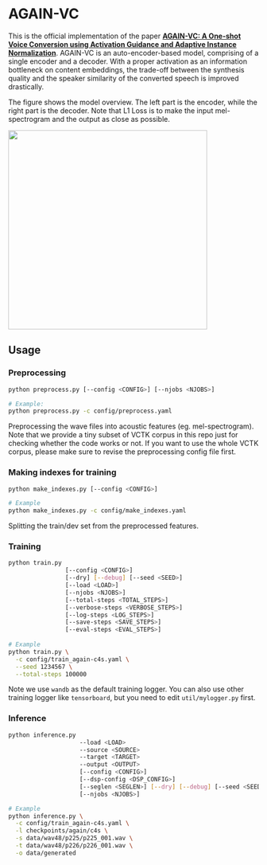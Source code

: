 # AGAIN-VC
This is the official implementation of the paper [**AGAIN-VC: A One-shot Voice Conversion using Activation Guidance and Adaptive Instance Normalization**](https://arxiv.org/abs/2011.00316).
AGAIN-VC is an auto-encoder-based model, comprising of a single encoder and a decoder. With a proper activation as an information bottleneck on content embeddings, the trade-off between the synthesis quality and the speaker similarity of the converted speech is improved drastically. 

The figure shows the model overview. The left part is the encoder, while the right part is the decoder. Note that L1 Loss is to make the input mel-spectrogram and the output as close as possible.

<img src="https://github.com/DeepDream2045/AGAIN-VC/blob/main/model.png" width="400">

## Usage
### Preprocessing
```bash
python preprocess.py [--config <CONFIG>] [--njobs <NJOBS>]

# Example:
python preprocess.py -c config/preprocess.yaml
```
Preprocessing the wave files into acoustic features (eg. mel-spectrogram).
Note that we provide a tiny subset of VCTK corpus in this repo just for checking whether the code works or not. If you want to use the whole VCTK corpus, please make sure to revise the preprocessing config file first.

### Making indexes for training
```bash
python make_indexes.py [--config <CONFIG>]

# Example
python make_indexes.py -c config/make_indexes.yaml
```
Splitting the train/dev set from the preprocessed features.

### Training
```bash
python train.py 
                [--config <CONFIG>]
                [--dry] [--debug] [--seed <SEED>]
                [--load <LOAD>]
                [--njobs <NJOBS>] 
                [--total-steps <TOTAL_STEPS>]
                [--verbose-steps <VERBOSE_STEPS>] 
                [--log-steps <LOG_STEPS>]
                [--save-steps <SAVE_STEPS>]
                [--eval-steps <EVAL_STEPS>]
                
# Example
python train.py \
  -c config/train_again-c4s.yaml \
  --seed 1234567 \
  --total-steps 100000
```
Note we use `wandb` as the default training logger. You can also use other training logger like `tensorboard`, but you need to edit `util/mylogger.py` first.

### Inference
```bash
python inference.py
                    --load <LOAD>
                    --source <SOURCE>
                    --target <TARGET>
                    --output <OUTPUT>
                    [--config <CONFIG>]
                    [--dsp-config <DSP_CONFIG>]
                    [--seglen <SEGLEN>] [--dry] [--debug] [--seed <SEED>]
                    [--njobs <NJOBS>]

# Example
python inference.py \
  -c config/train_again-c4s.yaml \
  -l checkpoints/again/c4s \
  -s data/wav48/p225/p225_001.wav \
  -t data/wav48/p226/p226_001.wav \
  -o data/generated
```
